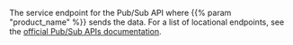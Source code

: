 ---
---
<!-- This file is under the copyright of Axoflow, and licensed under Apache License 2.0, except for using the Axoflow and AxoSyslog trademarks. -->

<!-- Used for both HTTP and gRPC-based pubsub destination -->

The service endpoint for the Pub/Sub API where {{% param "product_name" %}} sends the data. For a list of locational endpoints, see the [official Pub/Sub APIs documentation](https://cloud.google.com/pubsub/docs/reference/service_apis_overview#list_of_locational_endpoints).
